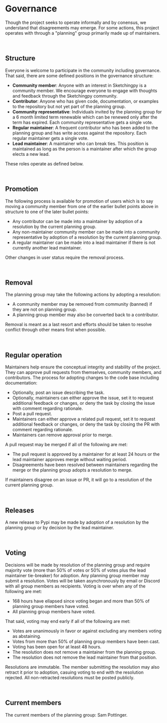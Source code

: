 # Governance
Though the project seeks to operate informally and by conensus, we understand that disagreements may emerge. For some actions, this project operates with through a "planning" group primarily made up of maintainers.

<br>

## Structure
Everyone is welcome to participate in the community including governance. That said, there are some defined positions in the governance structure:

 - **Community member**: Anyone with an interest in Sketchingpy is a community member. We encourage everyone to engage with thoughts and feedback through the Sketchingpy community.
 - **Contributor**: Anyone who has given code, documentation, or examples to the repository but not yet part of the planning group.
 - **Community representative**: Individuals invited by the planning group for a 6 month limited term renewable which can be renewed only after the term has expired. Each community representative gets a single vote.
 - **Regular maintainer**: A frequent contributor who has been added to the planning group and has write access against the repository. Each regular maintainer gets a single vote.
 - **Lead maintainer**: A maintainer who can break ties. This position is maintained as long as the person is a maintainer after which the group elects a new lead.

These roles operate as defined below.

<br>

## Promotion
The following process is available for promotion of users which is to say moving a community member from one of the earlier bullet points above in structure to one of the later bullet points:

 - Any contributor can be made into a maintainer by adoption of a resolution by the current planning group.
 - Any non-maintainer community member can be made into a community representative by adoption of a resolution by the current planning group.
 - A regular maintainer can be made into a lead maintainer if there is not currently another lead maintainer.

Other changes in user status require the removal process.

<br>

## Removal
The planning group may take the following actions by adopting a resolution:

 - A community member may be removed from community (banned) if they are not on planning group.
 - A planning group member may also be converted back to a contributor.

Removal is meant as a last resort and efforts should be taken to resolve conflict through other means first when possible.

<br>

## Regular operation
Maintainers help ensure the conceptual integrity and stability of the project. They can approve pull requests from themselves, community members, and contributors. The process for adopting changes to the code base including documentation:

 - Optionally, post an issue describing the task.
 - Optionally, maintainers can either approve the issue, set it to request additional feedback or changes, or deny the task by closing the issue with comment regarding rationale.
 - Post a pull request.
 - Maintainers can either approve a related pull request, set it to request additional feedback or changes, or deny the task by closing the PR with comment regarding rationale.
 - Maintainers can remove approval prior to merge.

A pull request may be merged if all of the following are met:

 - The pull request is approved by a maintainer for at least 24 hours or the lead maintainer approves merge without waiting period.
 - Disagreements have been resolved between maintainers regarding the merge or the planning group adopts a resolution to merge.

If maintainers disagree on an issue or PR, it will go to a resolution of the current planning group.

<br>

## Releases
A new release to Pypi may be made by adoption of a resolution by the planning group or by decision by the lead maintainer.

<br>

## Voting
Decisions will be made by resolution of the planning group and require majority vote (more than 50% of votes or 50% of votes plus the lead maintainer tie-breaker) for adoption. Any planning group member may submit a resolution. Votes will be taken asynchronously by email or Discord with all group members as recipients. Voting is over when any of the following are met:

 - 168 hours have ellapsed since voting began and more than 50% of planning group members have voted.
 - All planning group members have voted.

That said, voting may end early if all of the following are met:

 - Votes are unanimously in favor or against excluding any members voting as abstaining.
 - Votes from more than 50% of planning group members have been cast.
 - Voting has been open for at least 48 hours.
 - The resolution does not remove a maintainer from the planning group.
 - The resolution does not remove the lead maintainer from that position.

Resolutions are immutable. The member submitting the resolution may also retract it prior to adoption, casuing voting to end with the resolution rejected. All non-retracted resolutions must be posted publicly.

<br>

## Current members
The current members of the planning group: Sam Pottinger.
